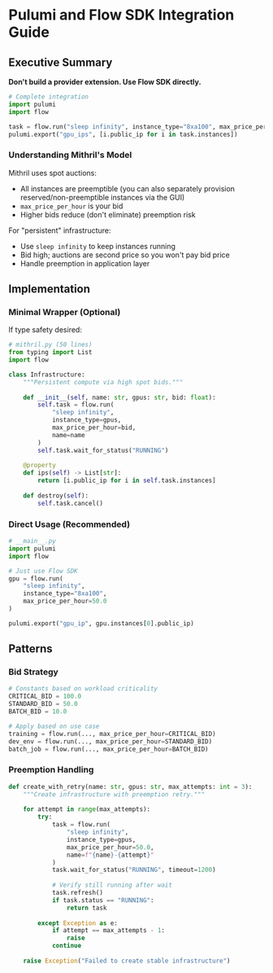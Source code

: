 # Pulumi and Flow SDK Integration Guide

## Executive Summary

**Don't build a provider extension. Use Flow SDK directly.**

```python
# Complete integration
import pulumi
import flow

task = flow.run("sleep infinity", instance_type="8xa100", max_price_per_hour=50.0)
pulumi.export("gpu_ips", [i.public_ip for i in task.instances])
```


### Understanding Mithril's Model

Mithril uses spot auctions:
- All instances are preemptible (you can also separately provision reserved/non-preemptible instances via the GUI)
- `max_price_per_hour` is your bid
- Higher bids reduce (don't eliminate) preemption risk

For "persistent" infrastructure:
- Use `sleep infinity` to keep instances running
- Bid high; auctions are second price so you won't pay bid price
- Handle preemption in application layer

## Implementation

### Minimal Wrapper (Optional)

If type safety desired:

```python
# mithril.py (50 lines)
from typing import List
import flow

class Infrastructure:
    """Persistent compute via high spot bids."""
    
    def __init__(self, name: str, gpus: str, bid: float):
        self.task = flow.run(
            "sleep infinity",
            instance_type=gpus,
            max_price_per_hour=bid,
            name=name
        )
        self.task.wait_for_status("RUNNING")
    
    @property
    def ips(self) -> List[str]:
        return [i.public_ip for i in self.task.instances]
    
    def destroy(self):
        self.task.cancel()
```

### Direct Usage (Recommended)

```python
# __main__.py
import pulumi
import flow

# Just use Flow SDK
gpu = flow.run(
    "sleep infinity", 
    instance_type="8xa100",
    max_price_per_hour=50.0
)

pulumi.export("gpu_ip", gpu.instances[0].public_ip)
```

## Patterns

### Bid Strategy

```python
# Constants based on workload criticality
CRITICAL_BID = 100.0 
STANDARD_BID = 50.0 
BATCH_BID = 10.0

# Apply based on use case
training = flow.run(..., max_price_per_hour=CRITICAL_BID)
dev_env = flow.run(..., max_price_per_hour=STANDARD_BID)
batch_job = flow.run(..., max_price_per_hour=BATCH_BID)
```

### Preemption Handling

```python
def create_with_retry(name: str, gpus: str, max_attempts: int = 3):
    """Create infrastructure with preemption retry."""
    
    for attempt in range(max_attempts):
        try:
            task = flow.run(
                "sleep infinity",
                instance_type=gpus,
                max_price_per_hour=50.0,
                name=f"{name}-{attempt}"
            )
            task.wait_for_status("RUNNING", timeout=1200)
            
            # Verify still running after wait
            task.refresh()
            if task.status == "RUNNING":
                return task
                
        except Exception as e:
            if attempt == max_attempts - 1:
                raise
            continue
    
    raise Exception("Failed to create stable infrastructure")
```